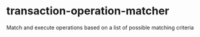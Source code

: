 # transaction-operation-matcher
Match and execute operations based on a list of possible matching criteria
